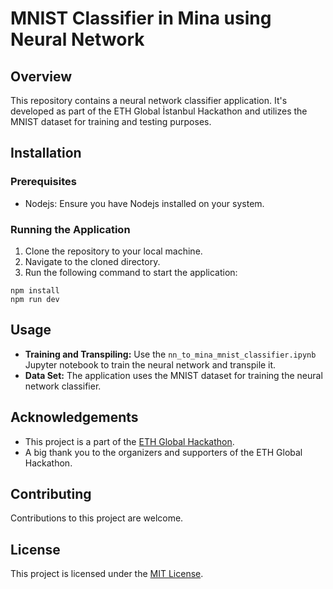 
# MNIST Classifier in Mina using Neural Network
## Overview 

This repository contains a neural network classifier application. It's developed as part of the ETH Global İstanbul Hackathon and utilizes the MNIST dataset for training and testing purposes.  

## Installation 
### Prerequisites 
 - Nodejs: Ensure you have Nodejs installed on your system.  
 
### Running the Application 
1. Clone the repository to your local machine. 
2. Navigate to the cloned directory. 
3. Run the following command to start the application:

``` 
npm install
npm run dev
```

## Usage  
-  **Training and Transpiling:** Use the `nn_to_mina_mnist_classifier.ipynb` Jupyter notebook to train the neural network and transpile it.
-  **Data Set:** The application uses the MNIST dataset for training the neural network classifier.

## Acknowledgements  
- This project is a part of the [ETH Global Hackathon](https://ethglobal.com). 
- A big thank you to the organizers and supporters of the ETH Global Hackathon. 
## Contributing 
Contributions to this project are welcome. 
## License 
This project is licensed under the [MIT License](LICENSE.md).


